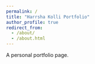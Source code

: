 ```yaml
---
permalink: /
title: "Harrsha Kolli Portfolio"
author_profile: true
redirect_from: 
  - /about/
  - /about.html
---
```


A personal portfolio page.